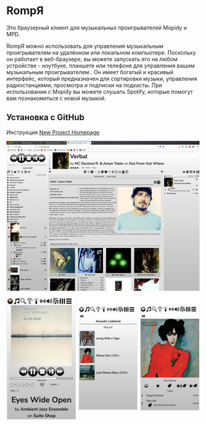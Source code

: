 # RompЯ
Это браузерный клиент для музыкальных проигрывателей Mopidy и MPD.

RompЯ можно использовать для управления музыкальным проигрывателем на удалённом или локальном компьютере. Поскольку он работает в веб-браузере, вы можете запускать его на любом устройстве - ноутбуке, планшете или телефоне для управления вашим музыкальным проигрывателем..
Он имеет богатый и красивый интерфейс, который предназначен для сортировки музыки, управления радиостанциями, просмотра и подписки на подкасты.
При использовании с Mopidy вы можете слушать Spotify, которые помогут вам познакомиться с новой музыкой.

## Установка с GitHub
Инструкция [New Project Homepage](https://fatg3erman.github.io/RompR/)

![](docs/images/rompr-1.png)

![](docs/images/rompr-on-a-phone.png)
